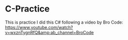 # C-Practice
This is practice I did this C# following a video by Bro Code: https://www.youtube.com/watch?v=wxznTygnRfQ&amp;ab_channel=BroCode
